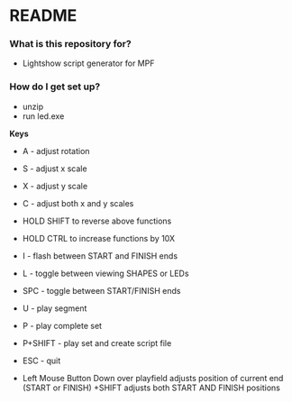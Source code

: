 # README #

### What is this repository for? ###

* Lightshow script generator for MPF


### How do I get set up? ###

* unzip 
* run led.exe


**Keys**

* A - adjust rotation
* S - adjust x scale
* X - adjust y scale
* C - adjust both x and y scales
* HOLD SHIFT to reverse above functions
* HOLD CTRL to increase functions by 10X

* I - flash between START and FINISH ends
* L - toggle between viewing SHAPES or LEDs
* SPC - toggle between START/FINISH ends

* U - play segment
* P - play complete set

* P+SHIFT - play set and create script file

* ESC - quit

* Left Mouse Button Down over playfield adjusts position 
  of current end (START or FINISH)
  +SHIFT adjusts both START AND FINISH positions
  



